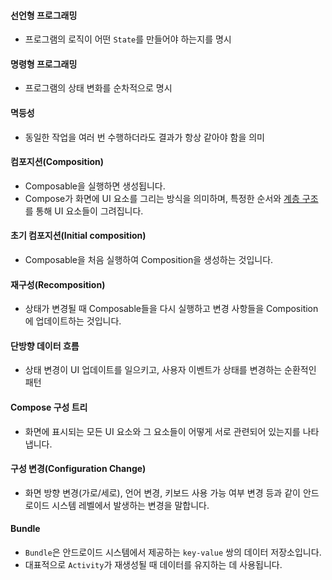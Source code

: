 #### 선언형 프로그래밍
- 프로그램의 로직이 어떤 `State`를 만들어야 하는지를 명시

#### 명령형 프로그래밍
- 프로그램의 상태 변화를 순차적으로 명시

#### 멱등성
- 동일한 작업을 여러 번 수행하더라도 결과가 항상 같아야 함을 의미

#### 컴포지션(Composition)
- Composable을 실행하면 생성됩니다.
- Compose가 화면에 UI 요소를 그리는 방식을 의미하며, 특정한 순서와 [계층 구조](#compose-구성-트리)를 통해 UI 요소들이 그려집니다. 

#### 초기 컴포지션(Initial composition)
- Composable을 처음 실행하여 Composition을 생성하는 것입니다.

#### 재구성(Recomposition)
- 상태가 변경될 때 Composable들을 다시 실행하고 변경 사항들을 Composition에 업데이트하는 것입니다.

#### 단방향 데이터 흐름
- 상태 변경이 UI 업데이트를 일으키고, 사용자 이벤트가 상태를 변경하는 순환적인 패턴

#### Compose 구성 트리
- 화면에 표시되는 모든 UI 요소와 그 요소들이 어떻게 서로 관련되어 있는지를 나타냅니다.

#### 구성 변경(Configuration Change)
- 화면 방향 변경(가로/세로), 언어 변경, 키보드 사용 가능 여부 변경 등과 같이 안드로이드 시스템 레벨에서 발생하는 변경을 말합니다.

#### Bundle
- `Bundle`은 안드로이드 시스템에서 제공하는 `key-value` 쌍의 데이터 저장소입니다.
- 대표적으로 `Activity`가 재생성될 때 데이터를 유지하는 데 사용됩니다.